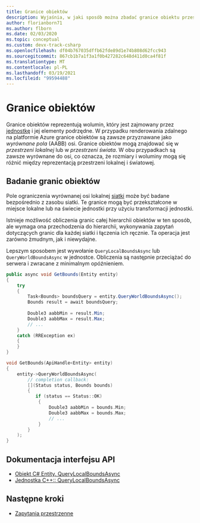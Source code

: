 ```yaml
---
title: Granice obiektów
description: Wyjaśnia, w jaki sposób można zbadać granice obiektu przestrzennego
author: florianborn71
ms.author: flborn
ms.date: 02/03/2020
ms.topic: conceptual
ms.custom: devx-track-csharp
ms.openlocfilehash: df04b767035dffb62fde89d1e74b808d62fcc943
ms.sourcegitcommit: 867cb1b7a1f3a1f0b427282c648d411d0ca4f81f
ms.translationtype: MT
ms.contentlocale: pl-PL
ms.lasthandoff: 03/19/2021
ms.locfileid: "99594488"
---
```

# <a name="object-bounds"></a>Granice obiektów

Granice obiektów reprezentują wolumin, który jest zajmowany przez [jednostkę](entities.md) i jej elementy podrzędne. W przypadku renderowania zdalnego na platformie Azure granice obiektów są zawsze przyznawane jako *wyrównane pola* (AABB) osi. Granice obiektów mogą znajdować się w *przestrzeni lokalnej* lub w *przestrzeni świata*. W obu przypadkach są zawsze wyrównane do osi, co oznacza, że rozmiary i woluminy mogą się różnić między reprezentacją przestrzeni lokalnej i światowej.

## <a name="querying-object-bounds"></a>Badanie granic obiektów

Pole ograniczenia wyrównanej osi lokalnej [siatki](meshes.md) może być badane bezpośrednio z zasobu siatki. Te granice mogą być przekształcone w miejsce lokalne lub na świecie jednostki przy użyciu transformacji jednostki.

Istnieje możliwość obliczenia granic całej hierarchii obiektów w ten sposób, ale wymaga ona przechodzenia do hierarchii, wykonywania zapytań dotyczących granic dla każdej siatki i łączenia ich ręcznie. Ta operacja jest zarówno żmudnym, jak i niewydajne.

Lepszym sposobem jest wywołanie `QueryLocalBoundsAsync` lub `QueryWorldBoundsAsync` w jednostce. Obliczenia są następnie przeciążać do serwera i zwracane z minimalnym opóźnieniem.

```cs
public async void GetBounds(Entity entity)
{
    try
    {
        Task<Bounds> boundsQuery = entity.QueryWorldBoundsAsync();
        Bounds result = await boundsQuery;
    
        Double3 aabbMin = result.Min;
        Double3 aabbMax = result.Max;
        // ...
    }
    catch (RRException ex)
    {
    }
}
```

```cpp
void GetBounds(ApiHandle<Entity> entity)
{
    entity->QueryWorldBoundsAsync(
        // completion callback:
        [](Status status, Bounds bounds)
        {
           if (status == Status::OK)
            {
                Double3 aabbMin = bounds.Min;
                Double3 aabbMax = bounds.Max;
                // ...
            }
        }
    );
}
```

## <a name="api-documentation"></a>Dokumentacja interfejsu API

* [Obiekt C# Entity. QueryLocalBoundsAsync](/dotnet/api/microsoft.azure.remoterendering.entity.querylocalboundsasync)
* [Jednostka C++:: QueryLocalBoundsAsync](/cpp/api/remote-rendering/entity#querylocalboundsasync)

## <a name="next-steps"></a>Następne kroki

* [Zapytania przestrzenne](../overview/features/spatial-queries.md)